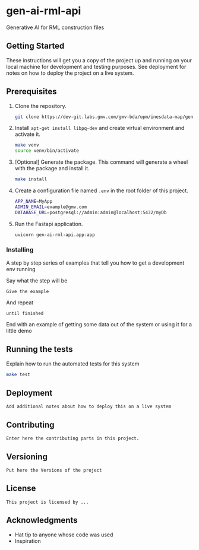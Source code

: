 gen-ai-rml-api
==============================

Generative AI for RML construction files

## Getting Started

These instructions will get you a copy of the project up and running on your local machine for development and testing purposes. See deployment for notes on how to deploy the project on a live system.

## Prerequisites

1. Clone the repository.

    ```bash
    git clone https://dev-git.labs.gmv.com/gmv-bda/upm/inesdata-map/generative-ai/gen-ai-rml-api
    ```

2. Install `apt-get install libpq-dev` and create virtual environment and activate it.

    ```bash
    make venv
    source venv/bin/activate
    ```

3. [Optional] Generate the package. This command will generate a wheel with the package and install it.

   ```bash
   make install
   ```

4. Create a configuration file named `.env` in the root folder of this project.

    ```bash
    APP_NAME=MyApp
    ADMIN_EMAIL=example@gmv.com
    DATABASE_URL=postgresql://admin:admin@localhost:5432/myDb
    ```
 
5. Run the Fastapi application.
   
   ```bash
   uvicorn gen-ai-rml-api.app:app
   ```

### Installing

A step by step series of examples that tell you how to get a development env running

Say what the step will be

```
Give the example
```

And repeat

```
until finished
```

End with an example of getting some data out of the system or using it for a little demo

## Running the tests

Explain how to run the automated tests for this system


```bash
make test
```

## Deployment

```
Add additional notes about how to deploy this on a live system
```

## Contributing

```
Enter here the contributing parts in this project.
```

## Versioning

```
Put here the Versions of the project
```

## License

```
This project is licensed by ...
```

## Acknowledgments

* Hat tip to anyone whose code was used
* Inspiration

